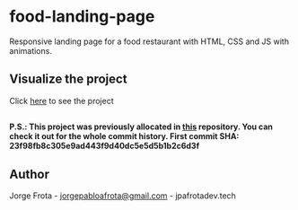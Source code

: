 # food-landing-page

Responsive landing page for a food restaurant with HTML, CSS and JS with animations.

## Visualize the project

Click [here](https://jpafrota.github.io/food-landing-page) to see the project

##

**P.S.: This project was previously allocated in [this](https://github.com/jpafrota/css-practice) repository. You can check it out for the whole commit history. 
First commit SHA: 23f98fb8c305e9ad443f9d40dc5e5d5b1b2c6d3f**

## Author
Jorge Frota - jorgepabloafrota@gmail.com - jpafrotadev.tech
